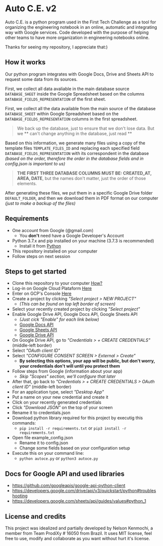# Auto C.E. v2

Auto C.E. is a python program used in the First Tech Challenge as a tool for organizing the engineering notebook in an online, automatic and integrating way with Google services. Code developed with the purpose of helping other teams to have more organization in engineering notebooks online.

Thanks for seeing my repository, I appreciate that:)

## How it works

Our python program integrates with Google Docs, Drive and Sheets API to request some data from its sources.

First, we collect all data avaliable in the main database source `DATABASE_SHEET` inside the Google Spreadsheet based on the columns `DATABASE_FIELDS_REPRESENTATION` of the first sheet.

First, we collect all the data available from the main source of the database `DATABASE_SHEET` within Google Spreadsheet based on the `DATABASE_FIELDS_REPRESENTATION` columns in the first spreadsheet.

> We back up the database, just to ensure that we don't lose data. But we ** can't change anything in the database, just read **

Based on this information, we generate many files using a copy of the template files `TEMPLATE_FILES_ID` and replacing each specified field` DATABASE_FIELDS_REPRESENTATION` with its correspondent in the database _(based on the order, therefore the order in the database fields and in config.json is important to us)_

> **THE FIRST THREE DATABASE COLUMNS MUST BE: CREATED_AT, AREA, DATE**, but the names don't matter, just the order of those elements.

After generating these files, we put them in a specific Google Drive folder `DEFAULT_FOLDER`, and then we download them in PDF format on our computer _(just to make a backup of the files)_

## Requirements

- One account from Google (@gmail.com)
    - You **don't** need have a Google Developer's Account
- Python 3.7.x and pip installed on your machine (3.7.3 is recommended)
    - Install it from [Python](python.org)
- This repository installed on your computer
- Follow steps on next session

## Steps to get started

- Clone this repository to your computer [How?](https://docs.github.com/en/github/creating-cloning-and-archiving-repositories/cloning-a-repository)
- Log-in on Google Cloud Plataform [Here](https://cloud.google.com/?hl=en)
- Enter on GCP's Console [Here](https://console.cloud.google.com/)
- Create a project by clicking _"Select project > NEW PROJECT"_
    - _(This can be found on top left border of screen)_
- Select your recently created project by clicking _"Select project"_
- Enable Google Drive API, Google Docs API, Google Sheets API
    - _(Just cick "Enable" for each link below)_
    - [Google Docs API](https://console.cloud.google.com/marketplace/product/google/docs.googleapis.com)
    - [Google Sheets API](https://console.cloud.google.com/marketplace/product/google/sheets.googleapis.com)
    - [Google Drive API](https://console.cloud.google.com/marketplace/product/google/drive.googleapis.com)
- On Google Drive API, go to _"Credentials > + CREATE CREDENTIALS"_ (middle-left border)
- Select _"OAuth client ID"_
- Select _"CONFIGURE CONSENT SCREEN > External > Create"_
    - **By selecting this options, your app will be public, but don't worry, your credentials don't will until you protect them**
- Follow steps from Google (information about your app)
    - _Skip "Scopes" section, we'll configure that later_
- After that, go back to _"Credentials > + CREATE CREDENTIALS > OAuth client ID"_ (middle-left border)
- For an application type, select _"Desktop App"_
- Put a name on your new credential and create it
- Click on your recently generated credentials
- Click _"Download JSON"_ on the top of your screen
- Rename it to credentials.json
- Download python library required for this project by executig this commands:
    - `pip install -r requirements.txt` or `pip3 install -r requirements.txt`
- Open file example_config.json
    - Rename it to config.json 
    - Change some fields based on your configuration setup
- Execute this on your command line:
    - `python autoce.py` or `python3 autoce.py`

## Docs for Google API and used libraries
- https://github.com/googleapis/google-api-python-client
- https://developers.google.com/drive/api/v3/quickstart/python#troubleshooting
- https://developers.google.com/sheets/api/guides/values#python_1

## License and credits

This project was idealized and partially developed by Nelson Kenmochi, a member from Team ProdiXy # 16050 from Brazil. It uses MIT license, feel free to use, modify and collaborate as you want without hurt it's license.
